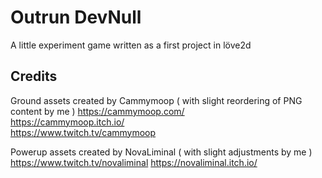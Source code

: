 # Outrun DevNull

A little experiment game written as a first project in löve2d

## Credits

Ground assets created by Cammymoop ( with slight reordering of PNG content by me )
https://cammymoop.com/  
https://cammymoop.itch.io/  
https://www.twitch.tv/cammymoop

Powerup assets created by NovaLiminal ( with slight adjustments by me )
https://www.twitch.tv/novaliminal
https://novaliminal.itch.io/